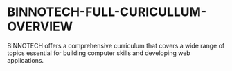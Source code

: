 # BINNOTECH-FULL-CURICULLUM-OVERVIEW
BINNOTECH offers a comprehensive curriculum that covers a wide range of topics essential for building computer skills and developing web applications.
